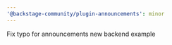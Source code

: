 ```yaml
---
'@backstage-community/plugin-announcements': minor
---
```


Fix typo for announcements new backend example
